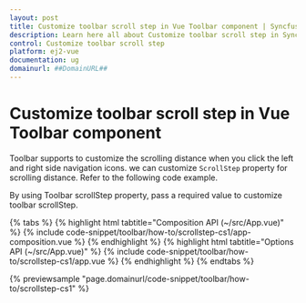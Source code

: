 ```yaml
---
layout: post
title: Customize toolbar scroll step in Vue Toolbar component | Syncfusion
description: Learn here all about Customize toolbar scroll step in Syncfusion Vue Toolbar component of Syncfusion Essential JS 2 and more.
control: Customize toolbar scroll step 
platform: ej2-vue
documentation: ug
domainurl: ##DomainURL##
---
```


# Customize toolbar scroll step in Vue Toolbar component

Toolbar supports to customize the scrolling distance when you click the left and right side navigation icons. we can customize `ScrollStep` property for scrolling distance. Refer to the following code example.

By using Toolbar scrollStep property, pass a required value to customize toolbar scrollStep.

{% tabs %}
{% highlight html tabtitle="Composition API (~/src/App.vue)" %}
{% include code-snippet/toolbar/how-to/scrollstep-cs1/app-composition.vue %}
{% endhighlight %}
{% highlight html tabtitle="Options API (~/src/App.vue)" %}
{% include code-snippet/toolbar/how-to/scrollstep-cs1/app.vue %}
{% endhighlight %}
{% endtabs %}
        
{% previewsample "page.domainurl/code-snippet/toolbar/how-to/scrollstep-cs1" %}